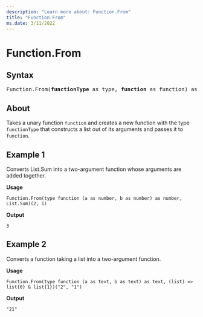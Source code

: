 ```yaml
---
description: "Learn more about: Function.From"
title: "Function.From"
ms.date: 3/11/2022
---
```

# Function.From

## Syntax

<pre>
Function.From(<b>functionType</b> as type, <b>function</b> as function) as function
</pre>

## About

Takes a unary function `function` and creates a new function with the type `functionType` that constructs a list out of its arguments and passes it to `function`.

## Example 1

Converts List.Sum into a two-argument function whose arguments are added together.

**Usage**

```powerquery-m
Function.From(type function (a as number, b as number) as number, List.Sum)(2, 1)
```

**Output**

`3`

## Example 2

Converts a function taking a list into a two-argument function.

**Usage**

```powerquery-m
Function.From(type function (a as text, b as text) as text, (list) => list{0} & list{1})("2", "1")
```

**Output**

`"21"`

